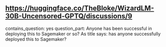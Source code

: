 ## https://huggingface.co/TheBloke/WizardLM-30B-Uncensored-GPTQ/discussions/9

contains_question: yes
question_part: Anyone has been successful in deploying this to Sagemaker or so? As title says: has anyone successfully deployed this to Sagemaker?
